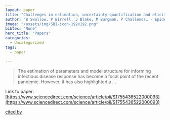 ```yaml
---
layout: paper
title: "Challenges in estimation, uncertainty quantification and elicitation for pandemic modelling"
author: "B Swallow, P Birrell, J Blake, M Burgman, P Challenor… - Epidemics, 2022 - Elsevier"
image: "/assets/img/SBI-icon-192x192.png"
bibtex: "None"
hero_title: "Papers"
categories:
  - Uncategorized
tags:
  - paper

---
```

>The estimation of parameters and model structure for informing infectious disease response has become a focal point of the recent pandemic. However, it has also highlighted a …

Link to paper: [https://www.sciencedirect.com/science/article/pii/S1755436522000093](https://www.sciencedirect.com/science/article/pii/S1755436522000093)

[cited by](https://scholar.google.com/scholar?cites=10450453884613976071&as_sdt=2005&sciodt=0,5&hl=en&num=20)
